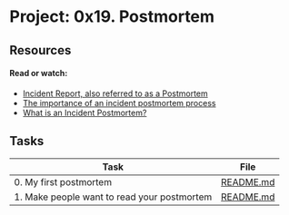 # Project: 0x19. Postmortem

## Resources

#### Read or watch:

* [Incident Report, also referred to as a Postmortem](https://intranet.alxswe.com/rltoken/vkEjk-M6yBWW-wyB-7-I9Q)
* [The importance of an incident postmortem process](https://intranet.alxswe.com/rltoken/QwvgCYt2zjKRT7qMRe7I8A)
* [What is an Incident Postmortem?](https://intranet.alxswe.com/rltoken/kBjhT2PIr4X-U8FLI97--Q)
## Tasks

| Task | File |
| ---- | ---- |
| 0. My first postmortem | [README.md](./README.md) | https://medium.com/@madogo18/unveiling-the-mysteries-of-web-server-debugging-strategies-for-swift-resolution-and-continuous-3ba38f8e4335
| 1. Make people want to read your postmortem | [README.md](./README.md) | https://medium.com/@madogo18/unveiling-the-mysteries-of-web-server-debugging-strategies-for-swift-resolution-and-continuous-3ba38f8e4335
